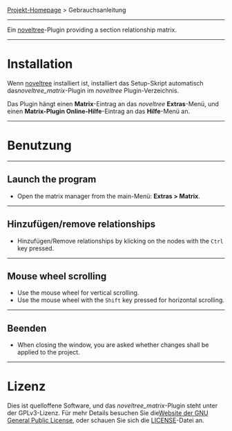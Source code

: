 [Projekt-Homepage](https://peter88213.github.io/noveltree_matrix) > Gebrauchsanleitung

--- 

Ein [noveltree](https://peter88213.github.io/noveltree/)-Plugin providing a section relationship matrix.

---

# Installation

Wenn [noveltree](https://peter88213.github.io/noveltree/) installiert ist, installiert das Setup-Skript automatisch das*noveltree_matrix*-Plugin im *noveltree* Plugin-Verzeichnis.

Das Plugin hängt einen **Matrix**-Eintrag an das *noveltree* **Extras**-Menü, und einen **Matrix-Plugin Online-Hilfe**-Eintrag an das **Hilfe**-Menü an. 

---

# Benutzung

---

## Launch the program

- Open the matrix manager from the main-Menü: **Extras > Matrix**.

---

## Hinzufügen/remove relationships

- Hinzufügen/Remove relationships by klicking on the nodes with the `Ctrl` key pressed.

---

## Mouse wheel scrolling

- Use the mouse wheel for vertical scrolling.
- Use the mouse wheel with the `Shift` key pressed for horizontal scrolling.    

---

## Beenden 

- When closing the window, you are asked whether changes shall be applied to the project.

---

# Lizenz

Dies ist quelloffene Software, und das *noveltree_matrix*-Plugin steht unter der GPLv3-Lizenz. Für mehr Details besuchen Sie die[Website der GNU General Public License](https://www.gnu.org/licenses/gpl-3.0.de.html), oder schauen Sie sich die [LICENSE](https://github.com/peter88213/noveltree_matrix/blob/main/LICENSE)-Datei an.
